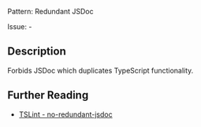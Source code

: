 Pattern: Redundant JSDoc

Issue: -

## Description

Forbids JSDoc which duplicates TypeScript functionality.

## Further Reading

* [TSLint - no-redundant-jsdoc](https://palantir.github.io/tslint/rules/no-redundant-jsdoc)
